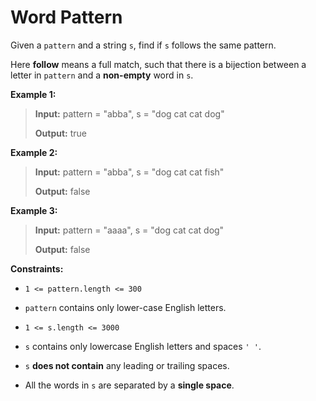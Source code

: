 # Word Pattern

Given a <code>pattern</code> and a string <code>s</code>, find if <code>s</code>&nbsp;follows the same pattern.

Here <b>follow</b> means a full match, such that there is a bijection between a letter in <code>pattern</code> and a <b>non-empty</b> word in <code>s</code>.


**Example 1:**
>
> **Input:** pattern = "abba", s = "dog cat cat dog"
>
> **Output:** true

**Example 2:**
>
> **Input:** pattern = "abba", s = "dog cat cat fish"
>
> **Output:** false

**Example 3:**
>
> **Input:** pattern = "aaaa", s = "dog cat cat dog"
>
> **Output:** false


**Constraints:**

- <code>1 &lt;= pattern.length &lt;= 300</code>

- <code>pattern</code> contains only lower-case English letters.

- <code>1 &lt;= s.length &lt;= 3000</code>

- <code>s</code> contains only lowercase English letters and spaces <code>' '</code>.

- <code>s</code> **does not contain** any leading or trailing spaces.

- All the words in <code>s</code> are separated by a **single space**.
